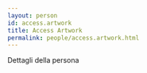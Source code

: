 ```yaml
---
layout: person
id: access.artwork
title: Access Artwork
permalink: people/access.artwork.html
---
```


Dettagli della persona